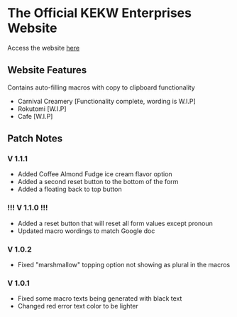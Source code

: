 # The Official KEKW Enterprises Website
Access the website [here](https://harriz4.github.io/kekwenterprises)

## Website Features
Contains auto-filling macros with copy to clipboard functionality
* Carnival Creamery [Functionality complete, wording is W.I.P]
* Rokutomi [W.I.P]
* Cafe [W.I.P]

## Patch Notes

### V 1.1.1
* Added Coffee Almond Fudge ice cream flavor option
* Added a second reset button to the bottom of the form
* Added a floating back to top button

### !!! V 1.1.0 !!!
* Added a reset button that will reset all form values except pronoun
* Updated macro wordings to match Google doc

### V 1.0.2
* Fixed "marshmallow" topping option not showing as plural in the macros

### V 1.0.1
* Fixed some macro texts being generated with black text
* Changed red error text color to be lighter
